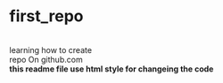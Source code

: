 # first_repo
<br>
learning how to create
<br>
repo <it style="color='green'">On github.com </it>
<br>
<strong>this readme file use html style for changeing the code</strong>
